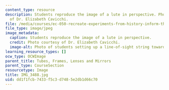 ```yaml
---
content_type: resource
description: Students reproduce the image of a lute in perspective. Photo courtesy
  of Dr. Elizabeth Cavicchi.
file: /media/courses/ec-050-recreate-experiments-from-history-inform-the-future-from-the-past-galileo-january-iap-2010/dd1f1fcb7433f5c3d7485e2db1d66c70_IMG_3488.jpg
file_type: image/jpeg
image_metadata:
  caption: Students reproduce the image of a lute in perspective.
  credit: Photo courtesy of Dr. Elizabeth Cavicchi.
  image-alt: Photo of students setting up a line-of-sight string toward a lute.
learning_resource_types: []
ocw_type: OCWImage
parent_title: Tubes, Frames, Lenses and Mirrors
parent_type: CourseSection
resourcetype: Image
title: IMG_3488.jpg
uid: dd1f1fcb-7433-f5c3-d748-5e2db1d66c70
---
```

